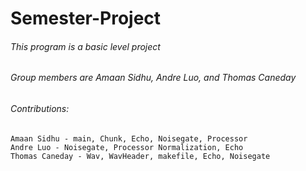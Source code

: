 # Semester-Project
###### This program is a basic level project
###### Group members are Amaan Sidhu, Andre Luo, and Thomas Caneday
###### Contributions:
    Amaan Sidhu - main, Chunk, Echo, Noisegate, Processor
    Andre Luo - Noisegate, Processor Normalization, Echo
    Thomas Caneday - Wav, WavHeader, makefile, Echo, Noisegate
